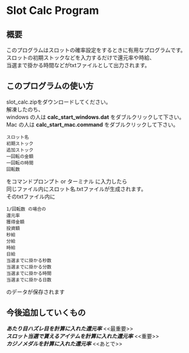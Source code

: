 # Slot Calc Program
## 概要
このプログラムはスロットの確率設定をするときに有用なプログラムです。<br/>
スロットの初期ストックなどを入力するだけで還元率や時給、<br/>
当選まで掛かる時間などがtxtファイルとして出力されます。<br/>
## このプログラムの使い方
slot_calc.zipをダウンロードしてください。<br/>
解凍したのち、<br/>
windows の人は **calc_start_windows.dat** をダブルクリックして下さい。<br/>
Mac の人は **calc_start_mac.command** をダブルクリックして下さい。<br/>
```
スロット名
初期ストック
追加ストック
一回転の金額
一回転の時間
回転数
```
をコマンドプロンプト or ターミナル に入力したら<br/>
同じファイル内にスロット名.txtファイルが生成されます。<br/>
そのtxtファイル内に<br/>
```
1/回転数 の場合の
還元率
獲得金額
投資額
秒給
分給
時給
日給
当選までに掛かる秒数
当選までに掛かる分数
当選までに掛かる時間
当選までに掛かる日数
```
のデータが保存されます<br/>
## 今後追加していくもの
***あたり目ハズレ目を計算に入れた還元率*** <<最重要>><br/>
***スロット当選で貰えるアイテムを計算に入れた還元率***   <<重要>><br/>
***カジノメダルを計算に入れた還元率***   <<あとで>>
